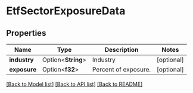 # EtfSectorExposureData

## Properties

Name | Type | Description | Notes
------------ | ------------- | ------------- | -------------
**industry** | Option<**String**> | Industry | [optional]
**exposure** | Option<**f32**> | Percent of exposure. | [optional]

[[Back to Model list]](../README.md#documentation-for-models) [[Back to API list]](../README.md#documentation-for-api-endpoints) [[Back to README]](../README.md)


